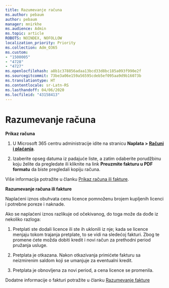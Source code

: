 ```yaml
---
title: Razumevanje računa
ms.author: pebaum
author: pebaum
manager: mnirkhe
ms.audience: Admin
ms.topic: article
ROBOTS: NOINDEX, NOFOLLOW
localization_priority: Priority
ms.collection: Adm_O365
ms.custom:
- "1500005"
- "4728"
- "4727"
ms.openlocfilehash: a8b1c378856adaa13bcd33d8bc185a093f990e2f
ms.sourcegitcommit: 73be3a06e159a56595cdeb5ef095aa9d9b16073b
ms.translationtype: HT
ms.contentlocale: sr-Latn-RS
ms.lasthandoff: 04/06/2020
ms.locfileid: "43158413"
---
```

# <a name="understand-your-bill"></a>Razumevanje računa

**Prikaz računa**

1. U Microsoft 365 centru administracije idite na stranicu **Naplata > [Računi i plaćanja](https://go.microsoft.com/fwlink/p/?linkid=848039)**.

2. Izaberite opseg datuma iz padajuće liste, a zatim odaberite porudžbinu koju želite da pregledate ili kliknite na link **Preuzmite fakturu u PDF formatu** da biste pregledali kopiju računa.

Više informacija potražite u članku [Prikaz računa ili fakture](https://docs.microsoft.com/office365/admin/subscriptions-and-billing/view-your-bill-or-invoice).

**Razumevanje računa ili fakture**

Naplaćeni iznos obuhvata cenu licence pomnoženu brojem kupljenih licenci i potrebne poreze i naknade.

Ako se naplaćeni iznos razlikuje od očekivanog, do toga može da dođe iz nekoliko razloga:

1. Pretplati ste dodali licence ili ste ih uklonili iz nje; kada se licence menjaju tokom trajanja pretplate, to se vidi na sledećoj fakturi.  Zbog te promene ćete možda dobiti kredit i novi račun za prethodni period pružanja usluge.

2. Pretplata je otkazana.  Nakon otkazivanja primićete fakturu sa neizmirenim saldom koji se umanjuje za eventualni kredit.

3. Pretplata je obnovljena za novi period, a cena licence se promenila.  

Dodatne informacije o fakturi potražite u članku [Razumevanje fakture](https://support.office.com/article/Understand-your-invoice-for-Office-365-for-business-0724b428-fb59-4962-8c37-6674166d7507)
